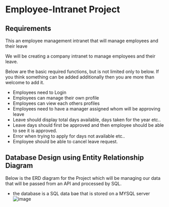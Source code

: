 # Employee-Intranet Project
## Requirements
This an employee management intranet that will manage employees and their leave

We will be creating a company intranet to manage employees and their leave.

Below are the basic required functions, but is not limited only to below. If you think something can be added additionally then you are more than welcome to add it.

- Employees need to Login
- Employees can manage their own profile
- Employees can view each others profiles
- Employees need to have a manager assigned whom will be approving leave
- Leave should display total days available, days taken for the year etc..
- Leave days should first be approved and then employee should be able to see it is approved.
- Error when trying to apply for days not available etc..
- Employee should be able to cancel leave request.

## Database Design using Entity Relationship Diagram
Below is the ERD diagram for the Project which will be managing our data that will be passed from an API and processed by SQL.
- the database is a SQL data bae that is stored on a MYSQL server
![image](https://github.com/DevNathi/Employee-Intranet/assets/53449551/cb118d95-cb73-4168-b996-2a40c70b8276)

